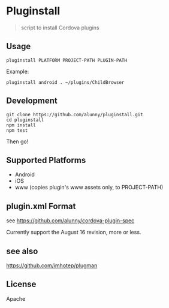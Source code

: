 # Pluginstall

> script to install Cordova plugins

## Usage

    pluginstall PLATFORM PROJECT-PATH PLUGIN-PATH

Example:

    pluginstall android . ~/plugins/ChildBrowser

## Development

    git clone https://github.com/alunny/pluginstall.git
    cd pluginstall
    npm install
    npm test

Then go!

## Supported Platforms

* Android
* iOS
* www (copies plugin's www assets only, to PROJECT-PATH)

## plugin.xml Format

see https://github.com/alunny/cordova-plugin-spec

Currently support the August 16 revision, more or less.

## see also

https://github.com/imhotep/plugman

## License

Apache
